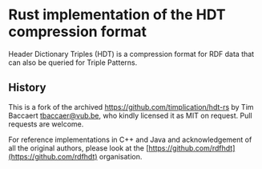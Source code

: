 # Rust implementation of the HDT compression format
Header Dictionary Triples (HDT) is a compression format for RDF data that can also be queried for Triple Patterns.

## History 
This is a fork of the archived <https://github.com/timplication/hdt-rs> by Tim Baccaert [tbaccaer@vub.be](mailto:tbaccaer@vub.be), who kindly licensed it as MIT on request.
Pull requests are welcome.

For reference implementations in C++ and Java and acknowledgement of all the original authors, please look at the [https://github.com/rdfhdt](https://github.com/rdfhdt) organisation.

